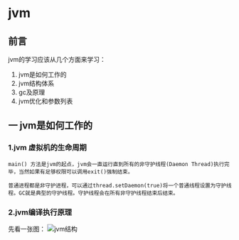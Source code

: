 # jvm

## 前言


  jvm的学习应该从几个方面来学习：

  1. jvm是如何工作的
  2. jvm结构体系
  3. gc及原理
  4. jvm优化和参数列表

## 一 jvm是如何工作的
### 1.jvm 虚拟机的生命周期

    main() 方法是jvm的起点，jvm会一直运行直到所有的非守护线程(Daemon Thread)执行完毕，当然如果有足够权限可以调用exit()强制结束。

    普通进程都是非守护进程，可以通过thread.setDaemon(true)将一个普通线程设置为守护线程。GC就是典型的守护线程。守护线程会在所有非守护线程结束后结束。

### 2.jvm编译执行原理

先看一张图：
![jvm结构]()

